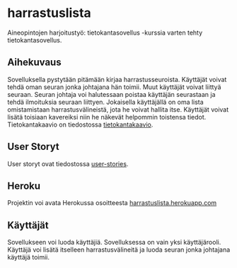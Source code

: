 # harrastuslista

Aineopintojen harjoitustyö: tietokantasovellus -kurssia varten tehty tietokantasovellus. 

## Aihekuvaus

Sovelluksella pystytään pitämään kirjaa harrastusseuroista. Käyttäjät voivat tehdä oman seuran jonka johtajana hän toimii. Muut käyttäjät voivat liittyä seuraan. Seuran johtaja voi halutessaan poistaa käyttäjän seurastaan ja tehdä ilmoituksia seuraan liittyen. Jokaisella käyttäjällä on oma lista omistamistaan harrastusvälineistä, jota he voivat hallita itse. Käyttäjät voivat lisätä toisiaan kavereiksi niin he näkevät helpommin toistensa tiedot.
Tietokantakaavio on tiedostossa [tietokantakaavio](https://github.com/elehtine/harrastuslista/blob/master/documentation/tietokantakaavio.md).

## User Storyt

User storyt ovat tiedostossa [user-stories](https://github.com/elehtine/harrastuslista/blob/master/documentation/user-stories.md).

## Heroku

Projektin voi avata Herokussa osoitteesta [harrastuslista.herokuapp.com](https://harrastuslista.herokuapp.com/)

## Käyttäjät

Sovellukseen voi luoda käyttäjiä. Sovelluksessa on vain yksi käyttäjärooli. Käyttäjä voi lisätä itselleen harrastusvälineitä ja luoda seuran jonka johtajana käyttäjä toimii.
